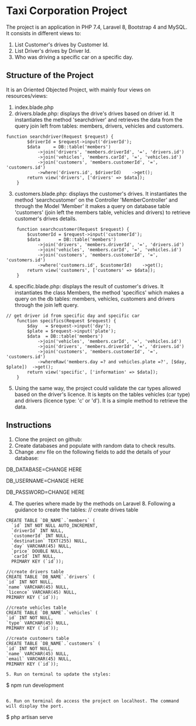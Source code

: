 # Taxi Corporation Project
The project is an application in PHP 7.4, Laravel 8, Bootstrap 4 and MySQL.
It consists in different views to:
1. List Customer's drives by Customer Id.
2. List Driver's drives by Driver Id.
3. Who was driving a specific car on a specific day.

## Structure of the Project
It is an Oriented Objected Project, with mainly four views on resources/views:
1. index.blade.php
2. drivers.blade.php: displays the drive's drives based on driver id. It instantiates the method 'searchdriver' and retrieves the data from the query join left from tables: members, drivers, vehicles and customers.
```
function searchdriver(Request $request) {
		$driverId = $request->input('driverId');
		$data     = DB::table('members')
			->join('drivers', 'members.driverId', '=', 'drivers.id')
			->join('vehicles', 'members.carId', '=', 'vehicles.id')
			->join('customers', 'members.customerId', '=', 'customers.id')
			->where('drivers.id', $driverId)	->get();
		return view('drivers', ['drivers' => $data]);
	}
```
3. customers.blade.php: displays the customer's drives. It instantiates the method 'searchcustomer' on the Controller 'MemberController' and through the Model 'Member' it makes a query on database table 'customers' (join left the members table, vehicles and drivers) to retrieve customer's drives details.
```
	function searchcustomer(Request $request) {
		$customerId = $request->input('customerId');
		$data       = DB::table('members')
			->join('drivers', 'members.driverId', '=', 'drivers.id')
			->join('vehicles', 'members.carId', '=', 'vehicles.id')
			->join('customers', 'members.customerId', '=', 'customers.id')
			->where('customers.id', $customerId)	->get();
		return view('customers', ['customers' => $data]);
	}
```

4. specific.blade.php: displays the result of customer's drives. It instantiates the class Members, the method 'specifics' which makes a query on the db tables: members, vehicles, customers and drivers through the join left query.
```
// get driver id from specific day and specific car
	function specifics(Request $request) {
		$day   = $request->input('day');
		$plate = $request->input('plate');
		$data  = DB::table('members')
			->join('vehicles', 'members.carId', '=', 'vehicles.id')
			->join('drivers', 'members.driverId', '=', 'drivers.id')
			->join('customers', 'members.customerId', '=', 'customers.id')
			->whereRaw('members.day =? and vehicles.plate =?', [$day, $plate])	->get();
		return view('specific', ['information' => $data]);
	}
```

5. Using the same way, the project could validate the car types allowed based on the driver's licence. It is kepts on the tables vehicles (car type) and drivers (licence type: 'c' or 'd'). It is a simple method to retrieve the data.

## Instructions
1. Clone the project on github: 
2. Create databases and populate with random data to check results. 
3. Change .env file on the following fields to add the details of your database:

DB_DATABASE=CHANGE HERE

DB_USERNAME=CHANGE HERE

DB_PASSWORD=CHANGE HERE

4. The queries where made by the methods on Laravel 8. Following a guidance to create the tables:
// create drives table

```guidance to create the tables. 
CREATE TABLE `DB_NAME`.`members` (
  `id` INT NOT NULL AUTO_INCREMENT,
  `driverId` INT NULL,
  `customerId` INT NULL,
  `destination` TEXT(255) NULL,
  `day` VARCHAR(45) NULL,
  `price` DOUBLE NULL,
  `carId` INT NULL,
  PRIMARY KEY (`id`));

//create drivers table
CREATE TABLE `DB_NAME`.`drivers` (
`id` INT NOT NULL,
`name` VARCHAR(45) NULL,
`licence` VARCHAR(45) NULL,
PRIMARY KEY (`id`));

//create vehicles table
CREATE TABLE `DB_NAME`.`vehicles` (
`id` INT NOT NULL,
`type` VARCHAR(45) NULL,
PRIMARY KEY (`id`));

//create customers table
CREATE TABLE `DB_NAME`.`customers` (
`id` INT NOT NULL,
`name` VARCHAR(45) NULL,
`email` VARCHAR(45) NULL,
PRIMARY KEY (`id`));

5. Run on terminal to update the styles:
```
$ npm run development
```

6. Run on terminal do access the project on localhost. The command will display the port.
```
$ php artisan serve
```
